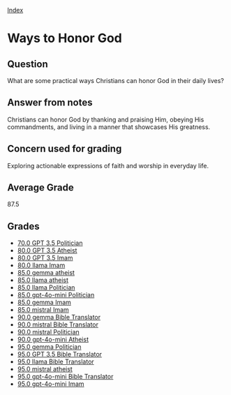 
[Index](../../index.md)
# Ways to Honor God
## Question
What are some practical ways Christians can honor God in their daily lives?

## Answer from notes
Christians can honor God by thanking and praising Him, obeying His commandments, and living in a manner that showcases His greatness.

## Concern used for grading
Exploring actionable expressions of faith and worship in everyday life.

## Average Grade
87.5

## Grades
 * [70.0 GPT 3.5 Politician](../answers/GPT_3.5_Politician/Ways_to_Honor_God.md)
 * [80.0 GPT 3.5 Atheist](../answers/GPT_3.5_Atheist/Ways_to_Honor_God.md)
 * [80.0 GPT 3.5 Imam](../answers/GPT_3.5_Imam/Ways_to_Honor_God.md)
 * [80.0 llama Imam](../answers/llama_Imam/Ways_to_Honor_God.md)
 * [85.0 gemma atheist](../answers/gemma_atheist/Ways_to_Honor_God.md)
 * [85.0 llama atheist](../answers/llama_atheist/Ways_to_Honor_God.md)
 * [85.0 llama Politician](../answers/llama_Politician/Ways_to_Honor_God.md)
 * [85.0 gpt-4o-mini Politician](../answers/gpt-4o-mini_Politician/Ways_to_Honor_God.md)
 * [85.0 gemma Imam](../answers/gemma_Imam/Ways_to_Honor_God.md)
 * [85.0 mistral Imam](../answers/mistral_Imam/Ways_to_Honor_God.md)
 * [90.0 gemma Bible Translator](../answers/gemma_Bible_Translator/Ways_to_Honor_God.md)
 * [90.0 mistral Bible Translator](../answers/mistral_Bible_Translator/Ways_to_Honor_God.md)
 * [90.0 mistral Politician](../answers/mistral_Politician/Ways_to_Honor_God.md)
 * [90.0 gpt-4o-mini Atheist](../answers/gpt-4o-mini_Atheist/Ways_to_Honor_God.md)
 * [95.0 gemma Politician](../answers/gemma_Politician/Ways_to_Honor_God.md)
 * [95.0 GPT 3.5 Bible Translator](../answers/GPT_3.5_Bible_Translator/Ways_to_Honor_God.md)
 * [95.0 llama Bible Translator](../answers/llama_Bible_Translator/Ways_to_Honor_God.md)
 * [95.0 mistral atheist](../answers/mistral_atheist/Ways_to_Honor_God.md)
 * [95.0 gpt-4o-mini Bible Translator](../answers/gpt-4o-mini_Bible_Translator/Ways_to_Honor_God.md)
 * [95.0 gpt-4o-mini Imam](../answers/gpt-4o-mini_Imam/Ways_to_Honor_God.md)
